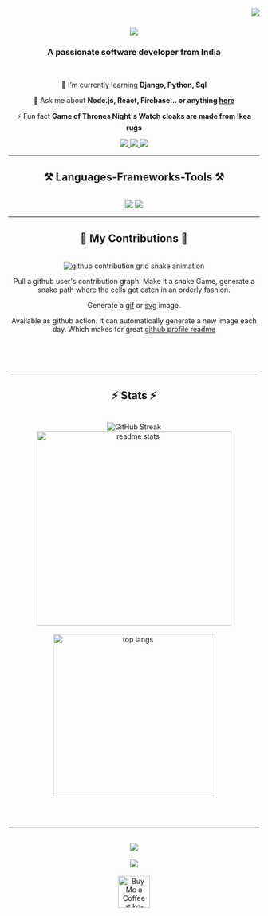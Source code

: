 <img align="right" src="https://visitor-badge.laobi.icu/badge?page_id=preetamlenka3.preetamlenka3" />

<h1 align="center">
    <img src="https://readme-typing-svg.herokuapp.com/?font=Righteous&size=35&center=true&vCenter=true&width=500&height=70&duration=4000&lines=Hi+There!+👋;+I'm+Preetam+Lenka!;" />
</h1>

<h3 align="center">A passionate software developer from India</h3>

<br/>

<div align="center">
 
 🌱 I’m currently learning **Django, Python, Sql**

💬 Ask me about **Node.js, React, Firebase... or anything [here](https://github.com/preetamlenka3/preetamlenka3/issues)**

⚡ Fun fact **Game of Thrones Night's Watch cloaks are made from Ikea rugs**

 </div>
 
<div align="center"> 
  <a href="mailto:preetamlenka3@gmail.com">
    <img src="https://img.shields.io/badge/Gmail-333333?style=for-the-badge&logo=gmail&logoColor=red" />
  </a>
  <a href="https://linkedin.com/in/preetamlenka" target="_blank">
    <img src="https://img.shields.io/badge/LinkedIn-0077B5?style=for-the-badge&logo=linkedin&logoColor=white" target="_blank" />
  </a>
  <a href="https://preetamlenka3.github.io/Simple-Portfolio" target="_blank">
    <img src="https://img.shields.io/badge/Portfolio-FF5722?style=for-the-badge&logo=todoist&logoColor=white" target="_blank" />
  </a>
</div>

<hr/>

<h2 align="center">⚒️ Languages-Frameworks-Tools ⚒️</h2>
<br/>
<div align="center">
    <img src="https://skillicons.dev/icons?i=react,bootstrap,html,css,vscode,github,tailwind,git" />
    <img src="https://skillicons.dev/icons?i=python,javascript,firebase,mysql,flask" /><br>
</div>

<hr/>

<div align="center">
  <h2>🐍 My Contributions 🐍</h2>
  <br>
  <!-- Animated Snake -->
   <picture>
  <source
    media="(prefers-color-scheme: dark)"
    srcset="https://raw.githubusercontent.com/preetamlenka3/preetamlenka3/output/github-contribution-grid-snake-dark.svg"
  />
  <source
    media="(prefers-color-scheme: light)"
    srcset="https://raw.githubusercontent.com/preetamlenka3/preetamlenka3/output/github-contribution-grid-snake.svg"
  />
  <img
    alt="github contribution grid snake animation"
    src="https://raw.githubusercontent.com/preetamlenka3/preetamlenka3/output/github-contribution-grid-snake.svg"
  />
</picture>

Pull a github user's contribution graph.
Make it a snake Game, generate a snake path where the cells get eaten in an orderly fashion.

Generate a [gif](https://github.com/preetamlenka3/preetamlenka3/raw/output/github-contribution-grid-snake.gif) or [svg](https://github.com/preetamlenka3/preetamlenka3/raw/output/github-contribution-grid-snake.svg) image.

Available as github action. It can automatically generate a new image each day. Which makes for great [github profile readme](https://docs.github.com/en/free-pro-team@latest/github/setting-up-and-managing-your-github-profile/managing-your-profile-readme)

  <br/><br/><br/>
</div>

<hr/>

<h2 align="center">⚡ Stats ⚡</h2>
<br>
<div align=center>
  <!-- GitHub Stats -->
  <img src="https://streak-stats.demolab.com?user=preetamlenka3&theme=dark" alt="GitHub Streak" />
    <br>
  <img width=390 src="https://github-readme-stats.vercel.app/api?username=preetamlenka3&count_private=true&show_icons=true&theme=react&rank_icon=github&border_radius=10" alt="readme stats" />
    <br>
  <br/>
  <!-- Top Languages -->
  <img width=325 align="center" src="https://github-readme-stats.vercel.app/api/top-langs/?username=preetamlenka3&hide=HTML&langs_count=8&layout=compact&theme=react&border_radius=10&size_weight=0.5&count_weight=0.5&exclude_repo=github-readme-stats" alt="top langs" />
</div>

<br/><br/>

<hr/>

<br/>

<div align="center">
  <!-- GitHub Trophies -->
  <img src="https://github-profile-trophy.vercel.app/?username=preetamlenka3" />
</div>

<br/>

<div align="center">
  <!-- Visitor Counter -->
  <img src="https://hits.dwyl.com/preetamlenka3/preetamlenka3.svg" />
</div>

<br/>

<div align="center">
  <!-- Buy Me a Coffee -->
  <a href='https://ko-fi.com/preetamlenka3' target='_blank'><img height='64' style='border:0px;height:64px;' src='https://storage.ko-fi.com/cdn/kofi1.png?v=3' border='0' alt='Buy Me a Coffee at ko-fi.com' /></a>
</div>

<br/>
